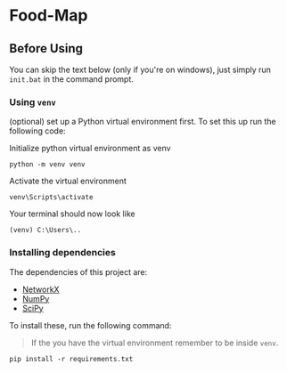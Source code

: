 # Food-Map

## Before Using

You can skip the text below (only if you're on windows), just simply run `init.bat` in the command prompt.

### Using `venv`
(optional) set up a Python virtual environment first. To set this up run the following code:

Initialize python virtual environment as venv

```
python -m venv venv
```

Activate the virtual environment

```
venv\Scripts\activate
```

Your terminal should now look like

```
(venv) C:\Users\..
```

### Installing dependencies

The dependencies of this project are:

* [NetworkX](https://networkx.org/)
* [NumPy](https://numpy.org/)
* [SciPy](https://scipy.org/)

To install these, run the following command:

> If the you have the virtual environment remember to be inside `venv`.

```
pip install -r requirements.txt
```